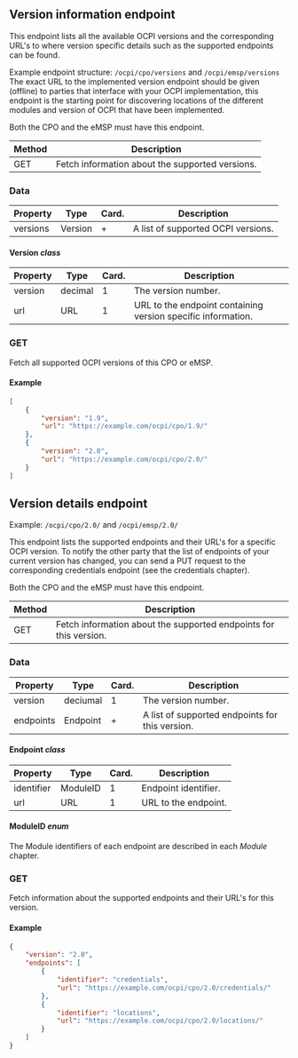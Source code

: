 
## Version information endpoint

This endpoint lists all the available OCPI versions and the corresponding URL's to
where version specific details such as the supported endpoints can be found.

Example endpoint structure: `/ocpi/cpo/versions` and `/ocpi/emsp/versions`
The exact URL to the implemented version endpoint should be given (offline) to parties that interface
with your OCPI implementation, this endpoint is the starting point for discovering locations
of the different modules and version of OCPI that have been implemented.

Both the CPO and the eMSP must have this endpoint.

| Method   | Description                                                             |
| -------- | ----------------------------------------------------------------------- |
| GET      | Fetch information about the supported versions.                         |


### Data

| Property | Type     | Card. | Description                               |
|----------|----------|-------|-------------------------------------------|
| versions | Version  | +     | A list of supported OCPI versions.        |

#### Version *class*

| Property | Type     | Card. | Description                               |
|----------|----------|-------|-------------------------------------------|
| version  | decimal  | 1     | The version number.                       |
| url      | URL      | 1     | URL to the endpoint containing version specific information. |

### GET

Fetch all supported OCPI versions of this CPO or eMSP.

#### Example

```json
[
    {
        "version": "1.9",
        "url": "https://example.com/ocpi/cpo/1.9/"
    },
    {
        "version": "2.0",
        "url": "https://example.com/ocpi/cpo/2.0/"
    }
]
```


## Version details endpoint

Example: `/ocpi/cpo/2.0/` and `/ocpi/emsp/2.0/`

This endpoint lists the supported endpoints and their URL's for a specific OCPI version. To notify the other party that the list of endpoints of your current version has changed, you can send a PUT request to the corresponding credentials endpoint (see the credentials chapter).

Both the CPO and the eMSP must have this endpoint.

| Method   | Description                                                             |
| -------- | ----------------------------------------------------------------------- |
| GET      | Fetch information about the supported endpoints for this version.       |


### Data

| Property  | Type     | Card. | Description                                     |
|-----------|----------|-------|-------------------------------------------------|
| version   | deciumal | 1     | The version number.                             |
| endpoints | Endpoint | +     | A list of supported endpoints for this version. |

#### Endpoint *class*

| Property    | Type       | Card. | Description                               |
|-------------|------------|-------|-------------------------------------------|
| identifier  | ModuleID   | 1     | Endpoint identifier.                      |
| url         | URL        | 1     | URL to the endpoint.                      |

#### ModuleID *enum*

The Module identifiers of each endpoint are described in each *Module* chapter.

### GET

Fetch information about the supported endpoints and their URL's for this version.

#### Example

```json
{
    "version": "2.0",
    "endpoints": [
        {
            "identifier": "credentials",
            "url": "https://example.com/ocpi/cpo/2.0/credentials/"
        },
        {
            "identifier": "locations",
            "url": "https://example.com/ocpi/cpo/2.0/locations/"
        }
    ]
}
```
